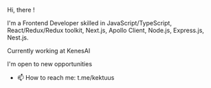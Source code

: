 
Hi, there !

I'm a Frontend Developer skilled in JavaScript/TypeScript, React/Redux/Redux toolkit, Next.js, Apollo Client, Node.js, Express.js, Nest.js.

Currently working at KenesAI

I'm open to new opportunities 
- 📫 How to reach me: t.me/kektuus
